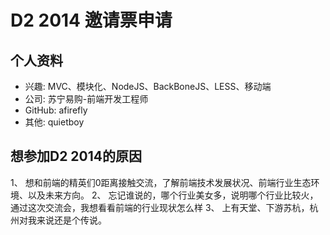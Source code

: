 # D2 2014 邀请票申请

## 个人资料

- 兴趣: MVC、模块化、NodeJS、BackBoneJS、LESS、移动端
- 公司: 苏宁易购-前端开发工程师
- GitHub: afirefly
- 其他: quietboy

## 想参加D2 2014的原因

1、 想和前端的精英们0距离接触交流，了解前端技术发展状况、前端行业生态环境、以及未来方向。
2、 忘记谁说的，哪个行业美女多，说明哪个行业比较火，通过这次交流会，我想看看前端的行业现状怎么样
3、 上有天堂、下游苏杭，杭州对我来说还是个传说。
